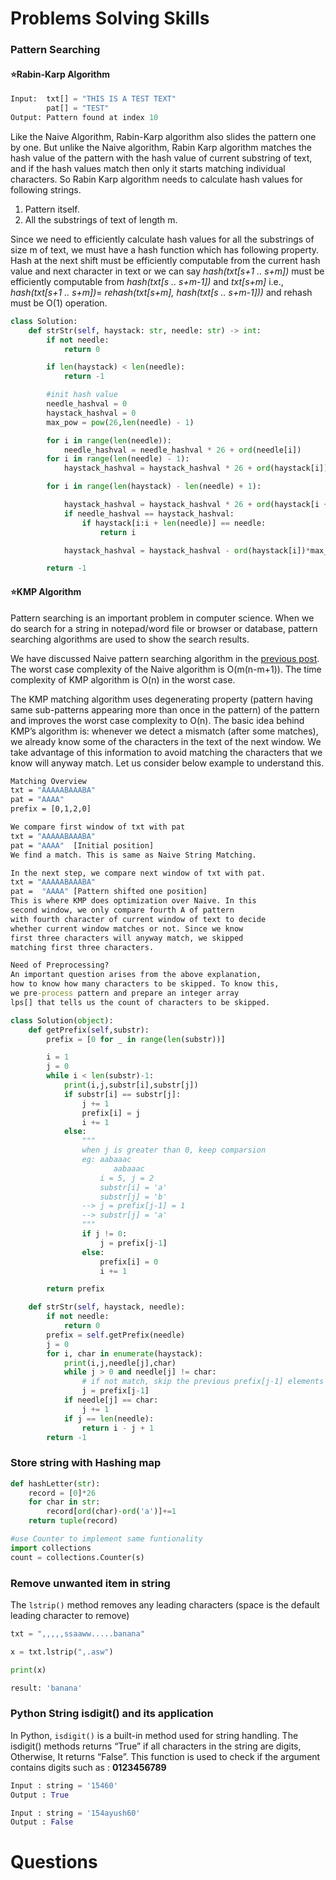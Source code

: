 # Problems Solving Skills

### Pattern Searching



#### :star:Rabin-Karp Algorithm

```python
Input:  txt[] = "THIS IS A TEST TEXT"
        pat[] = "TEST"
Output: Pattern found at index 10
```

Like the Naive Algorithm, Rabin-Karp algorithm also slides the pattern one by one. But unlike the Naive algorithm, Rabin Karp algorithm matches the hash value of the pattern with the hash value of current substring of text, and if the hash values match then only it starts matching individual characters. So Rabin Karp algorithm needs to calculate hash values for following strings.

1) Pattern itself.
2) All the substrings of text of length m.

Since we need to efficiently calculate hash values for all the substrings of size m of text, we must have a hash function which has following property.
Hash at the next shift must be efficiently computable from the current hash value and next character in text or we can say *hash(txt[s+1 .. s+m])* must be efficiently computable from *hash(txt[s .. s+m-1])* and *txt[s+m]* i.e., *hash(txt[s+1 .. s+m])*= *rehash(txt[s+m], hash(txt[s .. s+m-1]))* and rehash must be O(1) operation.

```python
class Solution:
    def strStr(self, haystack: str, needle: str) -> int:
        if not needle:
            return 0

        if len(haystack) < len(needle):
            return -1

        #init hash value
        needle_hashval = 0
        haystack_hashval = 0
        max_pow = pow(26,len(needle) - 1)

        for i in range(len(needle)):
            needle_hashval = needle_hashval * 26 + ord(needle[i])
        for i in range(len(needle) - 1):
            haystack_hashval = haystack_hashval * 26 + ord(haystack[i])

        for i in range(len(haystack) - len(needle) + 1):

            haystack_hashval = haystack_hashval * 26 + ord(haystack[i + len(needle) - 1])
            if needle_hashval == haystack_hashval:
                if haystack[i:i + len(needle)] == needle:
                    return i

            haystack_hashval = haystack_hashval - ord(haystack[i])*max_pow

        return -1
```

#### :star:KMP Algorithm

Pattern searching is an important problem in computer science. When we do search for a string in notepad/word file or browser or database, pattern searching algorithms are used to show the search results.

We have discussed Naive pattern searching algorithm in the [previous post](https://www.geeksforgeeks.org/searching-for-patterns-set-1-naive-pattern-searching/). The worst case complexity of the Naive algorithm is O(m(n-m+1)). The time complexity of KMP algorithm is O(n) in the worst case.

The KMP matching algorithm uses degenerating property (pattern having same sub-patterns appearing more than once in the pattern) of the pattern and improves the worst case complexity to O(n). The basic idea behind KMP’s algorithm is: whenever we detect a mismatch (after some matches), we already know some of the characters in the text of the next window. We take advantage of this information to avoid matching the characters that we know will anyway match. Let us consider below example to understand this.

```cmd
Matching Overview
txt = "AAAAABAAABA" 
pat = "AAAA"
prefix = [0,1,2,0]

We compare first window of txt with pat
txt = "AAAAABAAABA" 
pat = "AAAA"  [Initial position]
We find a match. This is same as Naive String Matching.

In the next step, we compare next window of txt with pat.
txt = "AAAAABAAABA" 
pat =  "AAAA" [Pattern shifted one position]
This is where KMP does optimization over Naive. In this 
second window, we only compare fourth A of pattern
with fourth character of current window of text to decide 
whether current window matches or not. Since we know 
first three characters will anyway match, we skipped 
matching first three characters. 

Need of Preprocessing?
An important question arises from the above explanation, 
how to know how many characters to be skipped. To know this, 
we pre-process pattern and prepare an integer array 
lps[] that tells us the count of characters to be skipped.
```

```python
class Solution(object):
    def getPrefix(self,substr):
        prefix = [0 for _ in range(len(substr))]

        i = 1
        j = 0
        while i < len(substr)-1:
            print(i,j,substr[i],substr[j])
            if substr[i] == substr[j]:
                j += 1
                prefix[i] = j
                i += 1
            else:
                """
                when j is greater than 0, keep comparsion
                eg: aabaaac
                       aabaaac
                    i = 5, j = 2
                    substr[i] = 'a'
                    substr[j] = 'b'
                --> j = prefix[j-1] = 1
                --> substr[j] = 'a'
                """
                if j != 0:
                    j = prefix[j-1]
                else:
                    prefix[i] = 0
                    i += 1

        return prefix

    def strStr(self, haystack, needle):
        if not needle:
            return 0
        prefix = self.getPrefix(needle)
        j = 0
        for i, char in enumerate(haystack):
            print(i,j,needle[j],char)
            while j > 0 and needle[j] != char:
                # if not match, skip the previous prefix[j-1] elements
                j = prefix[j-1]
            if needle[j] == char:
                j += 1
            if j == len(needle):
                return i - j + 1
        return -1
```



### Store string with Hashing map

```python
def hashLetter(str):
    record = [0]*26
    for char in str:
        record[ord(char)-ord('a')]+=1
    return tuple(record)

```

```python
#use Counter to implement same funtionality
import collections
count = collections.Counter(s)
```



### Remove unwanted item in string

The `lstrip()` method removes any leading characters (space is the default leading character to remove)

```python
txt = ",,,,,ssaaww.....banana"

x = txt.lstrip(",.asw")

print(x)

result: 'banana'
```



### Python String isdigit() and its application

In Python, `isdigit()` is a built-in method used for string handling.
The isdigit() methods returns “True” if all characters in the string are digits, Otherwise, It returns “False”.
This function is used to check if the argument contains digits such as : **0123456789**

```python
Input : string = '15460'
Output : True

Input : string = '154ayush60'
Output : False
```



# Questions

